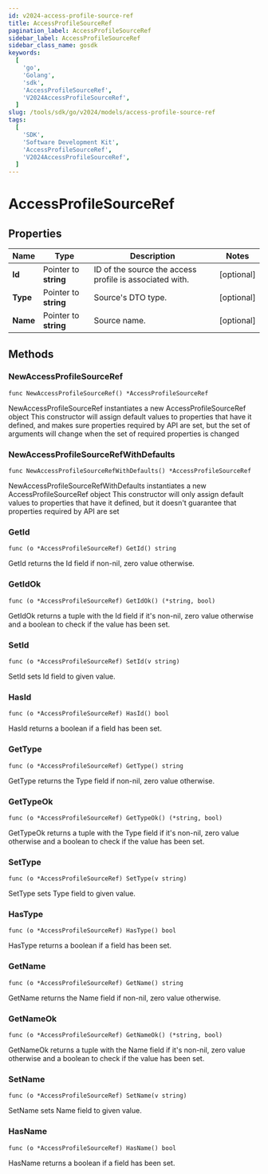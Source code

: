 ```yaml
---
id: v2024-access-profile-source-ref
title: AccessProfileSourceRef
pagination_label: AccessProfileSourceRef
sidebar_label: AccessProfileSourceRef
sidebar_class_name: gosdk
keywords:
  [
    'go',
    'Golang',
    'sdk',
    'AccessProfileSourceRef',
    'V2024AccessProfileSourceRef',
  ]
slug: /tools/sdk/go/v2024/models/access-profile-source-ref
tags:
  [
    'SDK',
    'Software Development Kit',
    'AccessProfileSourceRef',
    'V2024AccessProfileSourceRef',
  ]
---
```


# AccessProfileSourceRef

## Properties

| Name | Type | Description | Notes |
| --- | --- | --- | --- |
| **Id** | Pointer to **string** | ID of the source the access profile is associated with. | [optional] |
| **Type** | Pointer to **string** | Source's DTO type. | [optional] |
| **Name** | Pointer to **string** | Source name. | [optional] |

## Methods

### NewAccessProfileSourceRef

`func NewAccessProfileSourceRef() *AccessProfileSourceRef`

NewAccessProfileSourceRef instantiates a new AccessProfileSourceRef object This constructor will assign default values to properties that have it defined, and makes sure properties required by API are set, but the set of arguments will change when the set of required properties is changed

### NewAccessProfileSourceRefWithDefaults

`func NewAccessProfileSourceRefWithDefaults() *AccessProfileSourceRef`

NewAccessProfileSourceRefWithDefaults instantiates a new AccessProfileSourceRef object This constructor will only assign default values to properties that have it defined, but it doesn't guarantee that properties required by API are set

### GetId

`func (o *AccessProfileSourceRef) GetId() string`

GetId returns the Id field if non-nil, zero value otherwise.

### GetIdOk

`func (o *AccessProfileSourceRef) GetIdOk() (*string, bool)`

GetIdOk returns a tuple with the Id field if it's non-nil, zero value otherwise and a boolean to check if the value has been set.

### SetId

`func (o *AccessProfileSourceRef) SetId(v string)`

SetId sets Id field to given value.

### HasId

`func (o *AccessProfileSourceRef) HasId() bool`

HasId returns a boolean if a field has been set.

### GetType

`func (o *AccessProfileSourceRef) GetType() string`

GetType returns the Type field if non-nil, zero value otherwise.

### GetTypeOk

`func (o *AccessProfileSourceRef) GetTypeOk() (*string, bool)`

GetTypeOk returns a tuple with the Type field if it's non-nil, zero value otherwise and a boolean to check if the value has been set.

### SetType

`func (o *AccessProfileSourceRef) SetType(v string)`

SetType sets Type field to given value.

### HasType

`func (o *AccessProfileSourceRef) HasType() bool`

HasType returns a boolean if a field has been set.

### GetName

`func (o *AccessProfileSourceRef) GetName() string`

GetName returns the Name field if non-nil, zero value otherwise.

### GetNameOk

`func (o *AccessProfileSourceRef) GetNameOk() (*string, bool)`

GetNameOk returns a tuple with the Name field if it's non-nil, zero value otherwise and a boolean to check if the value has been set.

### SetName

`func (o *AccessProfileSourceRef) SetName(v string)`

SetName sets Name field to given value.

### HasName

`func (o *AccessProfileSourceRef) HasName() bool`

HasName returns a boolean if a field has been set.
